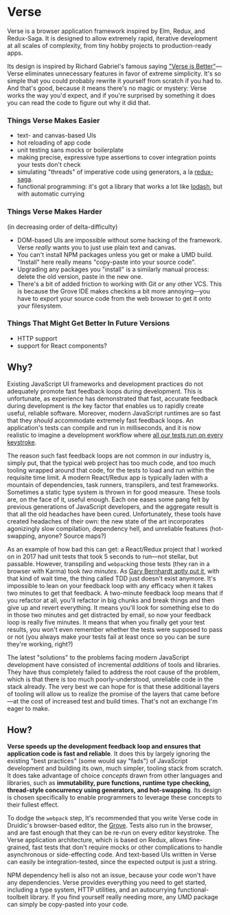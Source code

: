 # Verse

Verse is a browser application framework inspired by Elm, Redux,
and Redux-Saga. It is designed to allow extremely rapid, iterative
development at all scales of complexity, from tiny hobby projects to
production-ready apps.

Its design is inspired by Richard Gabriel's
famous saying ["Verse is Better"](https://en.wikipedia.org/wiki/Worse_is_better)—Verse
eliminates unnecessary features in favor of extreme simplicity.
It's so simple that you
could probably rewrite it yourself from scratch if you had to. And
that's good, because it means there's no magic or mystery: Verse works
the way you'd expect, and if you're surprised by something it does
you can read the code to figure out why it did that.

### Things Verse Makes Easier

- text- and canvas-based UIs
- hot reloading of app code
- unit testing sans mocks or boilerplate
- making precise, expressive type assertions to cover integration points your tests don't check
- simulating "threads" of imperative code using generators, a la [redux-saga](https://github.com/redux-saga/redux-saga).
- functional programming: it's got a library that works a lot like
  [lodash](https://lodash.com/docs),
  but with automatic currying

### Things Verse Makes Harder

(in decreasing order of delta-difficulty)

- DOM-based UIs are impossible without some hacking of the
  framework. Verse *really* wants you to just use plain text
  and canvas.
- You can't install NPM packages unless you get or make
  a UMD build. "Install" here really means "copy-paste into your
  source code".
- Upgrading any packages you "install" is a similarly manual process:
  delete the old version, paste in the new one.
- There's a bit of added friction to working with Git or any
  other VCS. This is because
  the Grove IDE makes checkins a bit more annoying—you have
  to export your source code from the web browser to get it
  onto your filesystem.

### Things That Might Get Better In Future Versions

- HTTP support
- support for React components?

## Why?

Existing JavaScript UI frameworks and development practices do not adequately
promote fast feedback loops during development. This is unfortunate, as
experience has demonstrated that fast, accurate feedback during development is
*the* key factor that enables us to rapidly create useful, reliable software.
Moreover, modern JavaScript runtimes are so fast that they *should* accommodate
extremely fast feedback loops. An application's tests can compile and run in milliseconds,
and it is now realistic to imagine a development workflow where [all our tests
run on every keystroke](https://benchristel.github.io/ji).

The reason such fast feedback loops are not common in our industry
is, simply put, that the typical web project has too much code, and too much tooling
wrapped around that code, for the tests to load and run within the requisite time
limit. A modern React/Redux app is typically laden with a mountain of dependencies,
task runners, transpilers, and test frameworks. Sometimes a static type system is thrown in
for good measure. These tools are, on the face of it, useful enough. Each one eases
some pang felt by previous generations of JavaScript developers, and the aggregate
result is that all the old headaches have been cured. Unfortunately, these tools
have created headaches of their own: the new state of the art incorporates
agonizingly slow compilation, dependency hell, and unreliable features
(hot-swapping, anyone? Source maps?)

As an example of how bad this can get: a React/Redux project that I worked on in 2017
had unit tests that took 5 seconds to run—not stellar, but passable. However,
transpiling and `webpack`ing those tests (they ran in a browser with Karma) took
*two minutes*. As [Gary Bernhardt aptly put it](https://www.youtube.com/watch?v=RAxiiRPHS9k&t=931s),
with that kind of wait time, the thing called TDD just doesn't exist anymore. It's
impossible to lean on your feedback loop with any efficacy when it takes two minutes
to get that feedback. A two-minute feedback loop means that if you refactor at all,
you'll refactor in big chunks and break things and then give up and revert everything.
It means you'll look for something else to do in those two minutes and get distracted
by email, so now your feedback loop is really five minutes. It means that when you
finally get your test results, you won't even remember whether
the tests were supposed to pass or not (you always
make your tests fail at least once so you can be sure they're working, right?)

The latest "solutions" to the problems facing modern JavaScript development have consisted
of incremental *additions* of tools and libraries. They have thus completely failed to
address the root cause of the problem, which is that there is too much poorly-understood,
unreliable code in the stack already. The very best we can hope for is that these additional
layers of tooling will allow us to realize the promise of the layers that came before—at
the cost of increased test and build times. That's not an exchange I'm eager to make.

## How?

**Verse speeds up the development feedback loop and ensures that application code is fast and
reliable**. It does this by largely ignoring the existing "best practices" (some would say "fads")
of JavaScript development and building its own, much simpler, tooling stack from scratch.
It does take advantage of choice *concepts* drawn from other languages and libraries, such as
**immutability, pure functions, runtime type checking, thread-style concurrency using generators, and
hot-swapping**. Its design is chosen specifically to enable programmers to leverage
these concepts to their fullest effect.

To dodge the `webpack` step, It's recommended that you write
Verse code in Druidic's browser-based editor, the [Grove](https://druidic.github.io/grove-ii/).
Tests also run in the browser, and are fast enough that they can be re-run on every editor keystroke.
The Verse application architecture, which is based on Redux, allows fine-grained, fast tests
that don't require mocks or other complications to handle asynchronous or side-effecting code.
And text-based UIs written in Verse can easily be integration-tested, since the expected
output is just a string.

NPM dependency hell is also not an issue, because your code won't have any dependencies. Verse provides
everything you need to get started, including a type system, HTTP utilities, and an autocurrying
functional-toolbelt library. If you find yourself really needing more, any UMD package
can simply be copy-pasted into your code.

